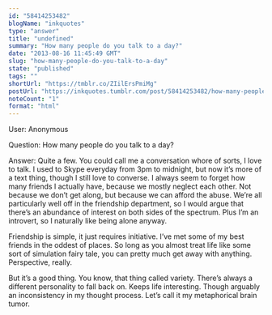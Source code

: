 ```yaml
---
id: "58414253482"
blogName: "inkquotes"
type: "answer"
title: "undefined"
summary: "How many people do you talk to a day?"
date: "2013-08-16 11:45:49 GMT"
slug: "how-many-people-do-you-talk-to-a-day"
state: "published"
tags: ""
shortUrl: "https://tmblr.co/ZIilErsPmiMg"
postUrl: "https://inkquotes.tumblr.com/post/58414253482/how-many-people-do-you-talk-to-a-day"
noteCount: "1"
format: "html"
---
```


User: Anonymous

Question: How many people do you talk to a day?

Answer: Quite a few. You could call me a conversation whore of sorts, I love to talk. I used to Skype everyday from 3pm to midnight, but now it’s more of a text thing, though I still love to converse. I always seem to forget how many friends I actually have, because we mostly neglect each other. Not because we don’t get along, but because we can afford the abuse. We’re all particularly well off in the friendship department, so I would argue that there’s an abundance of interest on both sides of the spectrum. Plus I’m an introvert, so I naturally like being alone anyway. 

Friendship is simple, it just requires initiative. I’ve met some of my best friends in the oddest of places. So long as you almost treat life like some sort of simulation fairy tale, you can pretty much get away with anything. Perspective, really. 

But it’s a good thing. You know, that thing called variety. There’s always a different personality to fall back on. Keeps life interesting. Though arguably an inconsistency in my thought process. Let’s call it my metaphorical brain tumor.

